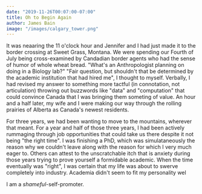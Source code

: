```yaml
---
date: "2019-11-26T00:07:00-07:00"
title: Oh to Begin Again
author: James Bain
image: "/images/calgary_tower.png"
---
```


It was neaaring the 11 o'clock hour and Jennifer and I had just made it to the border crossing at Sweet Grass, Montana. We were spending our Fourth of July being cross-examined by Candadian border agents who had the sense of humor of whole wheat bread.  "What's an Anthropologist planning on doing in a Biology lab?" "Fair question, but shouldn't that be determined by the academic institution that had hired me", I thought to myself. Verbally, I had revised my answer to something more tactful (in connotation, not articulation) throwing out buzzwords like "data" and "computation" that could convince Canada that I was bringing them someting of value. An hour and a half later, my wife and I were making our way through the rolling prairies of Alberta as Canada's newest residents.

For three years, we had been wanting to move to the mountains, wherever that meant. For a year and half of those three years, I had been actively rummaging through job opportunities that could take us there despite it not being "the right time". I was finishing a PhD, which was simulataneously the reason why we couldn't leave along with the reason for which I very much eager to. Others can attest to the unscratchable itch that is anxiety during those years trying to prove yourself a formidable academic. When the time eventually was "right", I was certain that my life was about to swerve completely into industry. Academia didn't seem to fit my personality wel


I am a *shameful*-self-promoter. 